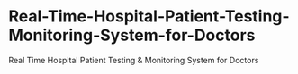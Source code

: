 # Real-Time-Hospital-Patient-Testing-Monitoring-System-for-Doctors
Real Time Hospital Patient Testing &amp; Monitoring System for Doctors
